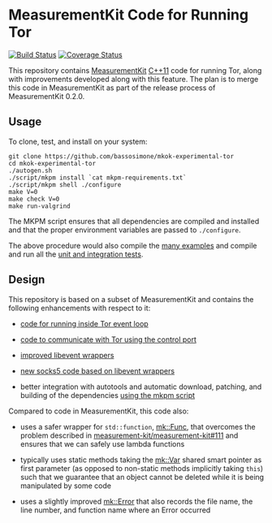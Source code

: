 # MeasurementKit Code for Running Tor

[![Build Status](https://travis-ci.org/bassosimone/mkok-libevent-ng.svg?branch=master)](https://travis-ci.org/bassosimone/mkok-libevent-ng) [![Coverage Status](https://coveralls.io/repos/bassosimone/mkok-libevent-ng/badge.svg?branch=master&service=github)](https://coveralls.io/github/bassosimone/mkok-libevent-ng?branch=master)

This repository contains
[MeasurementKit](https://github.com/measurement-kit/measurement-kit)
[C++11](https://en.wikipedia.org/wiki/C%2B%2B11) code for running Tor, along
with improvements developed along with this feature.
The plan is to merge this code in MeasurementKit as part of the release
process of MeasurementKit 0.2.0.

## Usage

To clone, test, and install on your system:

```
git clone https://github.com/bassosimone/mkok-experimental-tor
cd mkok-experimental-tor
./autogen.sh
./script/mkpm install `cat mkpm-requirements.txt`
./script/mkpm shell ./configure
make V=0
make check V=0
make run-valgrind
```

The MKPM script ensures that all dependencies are compiled and installed
and that the proper environment variables are passed to `./configure`.

The above procedure would also compile the [many examples](https://github.com/bassosimone/mkok-experimental-tor/tree/master/example)
and compile and run all the
[unit and integration tests](https://github.com/bassosimone/mkok-experimental-tor/tree/master/test).

## Design

This repository is based on a subset of MeasurementKit and contains the
following enhancements with respect to it:

- [code for running inside Tor event loop](https://github.com/bassosimone/mkok-experimental-tor/blob/master/src/tor/onion-poller.hpp)

- [code to communicate with Tor using the control port](https://github.com/bassosimone/mkok-experimental-tor/blob/master/src/tor/onion-ctrl.hpp)

- [improved libevent wrappers](https://github.com/bassosimone/mkok-experimental-tor/tree/master/src/common)

- [new socks5 code based on libevent wrappers](https://github.com/bassosimone/mkok-experimental-tor/blob/master/src/net/socks.hpp)

- better integration with autotools and automatic download, patching,
  and building of the dependencies [using the mkpm script](https://github.com/bassosimone/mkok-experimental-tor/tree/master/script)

Compared to code in MeasurementKit, this code also:

- uses a safer wrapper for `std::function`,
  [mk::Func](https://github.com/bassosimone/mkok-experimental-tor/blob/master/include/measurement_kit/common/func.hpp),
  that overcomes the problem described in
  [measurement-kit/measurement-kit#111](https://github.com/measurement-kit/measurement-kit/issues/111)
  and ensures that we can safely use lambda functions

- typically uses static methods taking the
  [mk::Var](https://github.com/bassosimone/mkok-experimental-tor/blob/master/include/measurement_kit/common/var.hpp)
  shared smart pointer as first parameter (as opposed to non-static methods
  implicitly taking `this`) such that we guarantee that an object cannot be
  deleted while it is being manipulated by some code

- uses a slightly improved
  [mk::Error](https://github.com/bassosimone/mkok-experimental-tor/blob/master/include/measurement_kit/common/error.hpp)
  that also records the file name, the line number, and function name
  where an Error occurred
